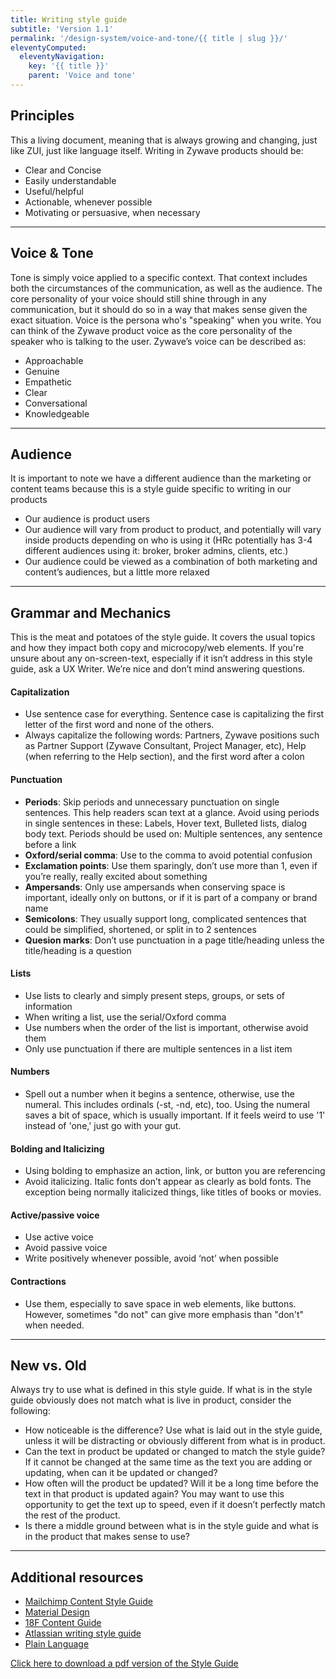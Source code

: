 ```yaml
---
title: Writing style guide
subtitle: 'Version 1.1'
permalink: '/design-system/voice-and-tone/{{ title | slug }}/'
eleventyComputed:
  eleventyNavigation:
    key: '{{ title }}'
    parent: 'Voice and tone'
---
```


## Principles

This a living document, meaning that is always growing and changing, just like ZUI, just like language itself. Writing in Zywave products should be:

- Clear and Concise
- Easily understandable
- Useful/helpful
- Actionable, whenever possible
- Motivating or persuasive, when necessary

---

## Voice & Tone

Tone is simply voice applied to a specific context. That context includes both the
circumstances of the communication, as well as the audience. The core personality of your
voice should still shine through in any communication, but it should do so in a way that
makes sense given the exact situation. Voice is the persona who's "speaking" when you
write. You can think of the Zywave product voice as the core personality of the speaker
who is talking to the user. Zywave’s voice can be described as:

- Approachable
- Genuine
- Empathetic
- Clear
- Conversational
- Knowledgeable

---

## Audience

It is important to note we have a different audience than the marketing or content teams
because this is a style guide specific to writing in our products

- Our audience is product users
- Our audience will vary from product to product, and potentially will vary
  inside products depending on who is using it (HRc potentially has 3-4
  different audiences using it: broker, broker admins, clients, etc.)
- Our audience could be viewed as a combination of both marketing and
  content’s audiences, but a little more relaxed

---

## Grammar and Mechanics

This is the meat and potatoes of the style guide. It covers the usual topics and how they
impact both copy and microcopy/web elements. If you're unsure about any on-screen-text,
especially if it isn’t address in this style guide, ask a UX Writer. We’re nice and don’t mind
answering questions.

#### Capitalization

- Use sentence case for everything. Sentence case is capitalizing the first letter of the first word and none of the others.
- Always capitalize the following words: Partners, Zywave positions such as Partner Support (Zywave Consultant, Project Manager, etc), Help (when referring to the Help section), and the first word after a colon

#### Punctuation

- **Periods**: Skip periods and unnecessary punctuation on single sentences. This help readers scan text at a glance. Avoid using periods in single sentences in these: Labels, Hover text, Bulleted lists, dialog body text. Periods should be used on: Multiple sentences, any sentence before a link
- **Oxford/serial comma**: Use to the comma to avoid potential confusion
- **Exclamation points**: Use them sparingly, don’t use more than 1, even if you’re really, really excited about something
- **Ampersands**: Only use ampersands when conserving space is important, ideally only on buttons, or if it is part of a company or brand name
- **Semicolons**: They usually support long, complicated sentences that could be simplified, shortened, or split in to 2 sentences
- **Quesion marks**: Don’t use punctuation in a page title/heading unless the title/heading is a question

#### Lists

- Use lists to clearly and simply present steps, groups, or sets of information
- When writing a list, use the serial/Oxford comma
- Use numbers when the order of the list is important, otherwise avoid them
- Only use punctuation if there are multiple sentences in a list item

#### Numbers

- Spell out a number when it begins a sentence, otherwise, use the numeral.
  This includes ordinals (-st, -nd, etc), too. Using the numeral saves a bit of
  space, which is usually important. If it feels weird to use '1' instead of 'one,'
  just go with your gut.

#### Bolding and Italicizing

- Using bolding to emphasize an action, link, or button you are referencing
- Avoid italicizing. Italic fonts don’t appear as clearly as bold fonts. The
  exception being normally italicized things, like titles of books or movies.

#### Active/passive voice

- Use active voice
- Avoid passive voice
- Write positively whenever possible, avoid ‘not’ when possible

#### Contractions

- Use them, especially to save space in web elements, like buttons. However, sometimes "do not" can give more emphasis than "don't" when needed.

---

## New vs. Old

Always try to use what is defined in this style guide. If what is in the style guide obviously does not
match what is live in product, consider the following:

- How noticeable is the difference? Use what is laid out in the style guide,
  unless it will be distracting or obviously different from what is in product.
- Can the text in product be updated or changed to match the style guide? If
  it cannot be changed at the same time as the text you are adding or
  updating, when can it be updated or changed?
- How often will the product be updated? Will it be a long time before the text
  in that product is updated again? You may want to use this opportunity to
  get the text up to speed, even if it doesn’t perfectly match the rest of the
  product.
- Is there a middle ground between what is in the style guide and what is in
  the product that makes sense to use?

---

## Additional resources

- [Mailchimp Content Style Guide](https://styleguide.mailchimp.com/)
- [Material Design](https://material.io/design/communication/writing.html)
- [18F Content Guide](https://content-guide.18f.gov/)
- [Atlassian writing style guide](https://atlassian.design/guidelines/brand/writing-style-1)
- [Plain Language](https://plainlanguage.gov/)

[Click here to download a pdf version of the Style Guide](/downloads/communications/writing-style-guide/ZUI-Writing-Style-Guide-ver1.pdf)
